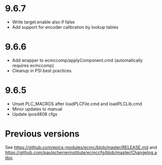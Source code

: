 # 9.6.7
* Write target.enable also if false
* Add support for encoder calibration by lookup tables

# 9.6.6
* Add wrapper to ecmccomp/applyComponent.cmd (automatically requires ecmccomp)
* Cleanup in PSI best practices.

# 9.6.5
* Unset PLC_MACROS after loadPLCFile.cmd and loadPLCLib.cmd
* Minor updates to manual
* Update ipos4808 cfgs

# Previous versions
See https://github.com/epics-modules/ecmc/blob/master/RELEASE.md
and https://github.com/paulscherrerinstitute/ecmccfg/blob/master/Changelog.adoc
